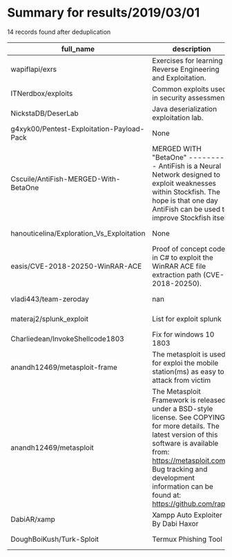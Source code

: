
# Summary for results/2019/03/01
    
14 records found after deduplication

| full_name | description | html_url | matched_list | matched_count | pushed_at | size | stargazers_count | language | forks_count | vul_ids |
|-------------------------------------------|------------------------------------------------------------------------------------------------------------------------------------------------------------------------------------------------------------------------------------------------------------------|--------------------------------------------------------------|----------------------------------|-----------------|---------------------------|--------|--------------------|------------|---------------|--------------------|
| wapiflapi/exrs | Exercises for learning Reverse Engineering and Exploitation. | https://github.com/wapiflapi/exrs | ['exploit'] | 1 | 2019-03-01 15:43:20+00:00 | 124 | 375 | C | 59 | [] |
| ITNerdbox/exploits | Common exploits used in security assessments | https://github.com/ITNerdbox/exploits | ['exploit'] | 1 | 2019-03-01 14:06:43+00:00 | 27335 | 1 | PHP | 1 | [] |
| NickstaDB/DeserLab | Java deserialization exploitation lab. | https://github.com/NickstaDB/DeserLab | ['exploit'] | 1 | 2019-03-01 13:07:19+00:00 | 6 | 198 | Java | 46 | [] |
| g4xyk00/Pentest-Exploitation-Payload-Pack | None | https://github.com/g4xyk00/Pentest-Exploitation-Payload-Pack | ['exploit'] | 1 | 2019-03-01 06:36:45+00:00 | 4 | 0 | Ruby | 0 | [] |
| Cscuile/AntiFish-MERGED-With-BetaOne | MERGED WITH "BetaOne" ---------- AntiFish is a Neural Network designed to exploit weaknesses within Stockfish. The hope is that one day AntiFish can be used to improve Stockfish itself. | https://github.com/Cscuile/AntiFish-MERGED-With-BetaOne | ['exploit'] | 1 | 2019-03-01 00:26:12+00:00 | 28 | 10 | Batchfile | 5 | [] |
| hanouticelina/Exploration_Vs_Exploitation | None | https://github.com/hanouticelina/Exploration_Vs_Exploitation | ['exploit'] | 1 | 2019-03-01 19:37:24+00:00 | 6903 | 1 | Python | 0 | [] |
| easis/CVE-2018-20250-WinRAR-ACE | Proof of concept code in C# to exploit the WinRAR ACE file extraction path (CVE-2018-20250). | https://github.com/easis/CVE-2018-20250-WinRAR-ACE | ['cve-2', 'exploit'] | 2 | 2019-03-01 13:35:59+00:00 | 10 | 21 | C# | 19 | ['CVE-2018-20250'] |
| vladi443/team-zeroday | nan | https://github.com/vladi443/team-zeroday | ['zeroday'] | 1 | 2019-03-01 03:30:49+00:00 | 0 | 0 | nan | 1 | [] |
| materaj2/splunk_exploit | List for exploit splunk | https://github.com/materaj2/splunk_exploit | ['exploit'] | 1 | 2019-03-01 04:15:30+00:00 | 1 | 0 | | 0 | [] |
| Charliedean/InvokeShellcode1803 | Fix for windows 10 1803 | https://github.com/Charliedean/InvokeShellcode1803 | ['shellcode'] | 1 | 2019-03-01 12:24:31+00:00 | 6 | 0 | PowerShell | 0 | [] |
| anandh12469/metasploit-frame | The metasploit is used for exploi the mobile station(ms) as easy to attack from victim | https://github.com/anandh12469/metasploit-frame | ['metasploit module OR payload'] | 1 | 2019-03-01 15:14:20+00:00 | 0 | 0 | nan | 0 | [] |
| anandh12469/metasploit | The Metasploit Framework is released under a BSD-style license. See COPYING for more details. The latest version of this software is available from: https://metasploit.com Bug tracking and development information can be found at: https://github.com/rapid | https://github.com/anandh12469/metasploit | ['metasploit module OR payload'] | 1 | 2019-03-01 15:16:40+00:00 | 1 | 0 | nan | 1 | [] |
| DabiAR/xamp | Xampp Auto Exploiter By Dabi Haxor | https://github.com/DabiAR/xamp | ['exploit'] | 1 | 2019-03-01 19:41:00+00:00 | 2 | 0 | Python | 0 | [] |
| DoughBoiKush/Turk-Sploit | Termux Phishing Tool | https://github.com/DoughBoiKush/Turk-Sploit | ['sploit'] | 1 | 2019-03-01 13:46:00+00:00 | 5579 | 7 | PHP | 3 | [] |
